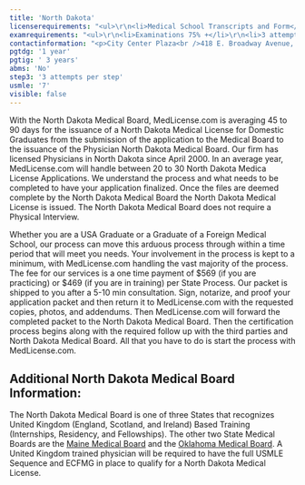 ```yaml
---
title: 'North Dakota'
licenserequirements: "<ul>\r\n<li>Medical School Transcripts and Form</li>\r\n<li>All PGY Training (including UK Training)</li>\r\n<li>Fingerprint Cards/Background Check</li>\r\n<li>All State Medical Licenses (past/present)</li>\r\n<li>2 Physician References</li>\r\n<li>National or State Examination Scores</li>\r\n<li>ECFMG CVS Report or Fifth Pathway (exam chart)</li>\r\n<li>Privilege Verifications (past 3 years)</li>\r\n</ul>"
examrequirements: "<ul>\r\n<li>Examinations 75% +</li>\r\n<li>3 attempt limit Step 3 of the USMLE</li>\r\n<li>7 year limit- USMLE</li>\r\n<li>1 year PGY for USA Grads</li>\r\n<li>3 year PGY for International Grads</li>\r\n<li>No - 10 year rule or SPEX</li>\r\n<li>State Exam Accepted if Pre-1975</li>\r\n</ul>"
contactinformation: "<p>City Center Plaza<br />418 E. Broadway Avenue, Suite 12<br />Bismarck, ND 58501<br />Phone: (701) 328-6500<br />Fax: (701) 328-6505</p>\r\n<p><a href=\"https://www.ndbom.org/\">www.ndbomex.org</a></p>"
pgtdg: '1 year'
pgtig: ' 3 years'
abms: 'No'
step3: '3 attempts per step'
usmle: '7'
visible: false
---
```


<p>With the North Dakota Medical Board, MedLicense.com is averaging 45 to 90 days for the issuance of a North Dakota Medical License for Domestic Graduates from the submission of the application to the Medical Board to the issuance of the Physician North Dakota Medical Board. Our firm has licensed Physicians in North Dakota since April 2000. In an average year, MedLicense.com will handle between 20 to 30 North Dakota Medica License Applications. We understand the process and what needs to be completed to have your application finalized. Once the files are deemed complete by the North Dakota Medical Board the North Dakota Medical License is issued. The North Dakota Medical Board does not require a Physical Interview.</p>
<p>Whether you are a USA Graduate or a Graduate of a Foreign Medical School, our process can move this arduous process through within a time period that will meet you needs. Your involvement in the process is kept to a minimum, with MedLicense.com handling the vast majority of the process. The fee for our services is a one time payment of $569 (if you are practicing) or $469 (if you are in training) per State Process. Our packet is shipped to you after a 5-10 min consultation. Sign, notarize, and proof your application packet and then return it to MedLicense.com with the requested copies, photos, and addendums. Then MedLicense.com will forward the completed packet to the North Dakota Medical Board. Then the certification process begins along with the required follow up with the third parties and North Dakota Medical Board. All that you have to do is start the process with MedLicense.com.</p>
<h2 id="mcetoc_1ce9etp7f0">Additional North Dakota Medical Board Information:</h2>
<p>The North Dakota Medical Board is one of three States that recognizes United Kingdom (England, Scotland, and Ireland) Based Training (Internships, Residency, and Fellowships). The other two State Medical Boards are the <a href="../../licensure-information/state-licensure-requirements/maine">Maine Medical Board</a> and the <a href="../../licensure-information/state-licensure-requirements/oklahoma">Oklahoma Medical Board</a>. A United Kingdom trained physician will be required to have the full USMLE Sequence and ECFMG in place to qualify for a North Dakota Medical License.</p>